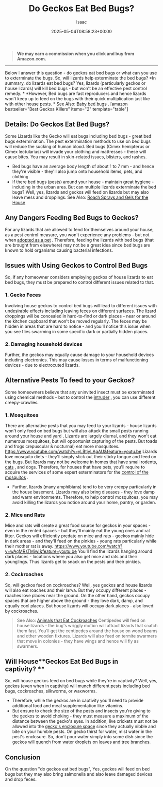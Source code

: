 ﻿---
author: Isaac
layout: post
title: Do Geckos Eat Bed Bugs?
date: '2025-05-04T08:58:23+00:00'
categories:
- Guide
- Lizard
tags: []
slug: /do-geckos-eat-bed-bugs/
lastmod: 2025-05-07T12:21:26+03:00
---
> **We may earn a commission when you click and buy from Amazon.com.**
>

---
Below I answer this question - do geckos eat bed bugs or what can you use to exterminate the bugs. So, will lizards help exterminate the bed bugs?
*In summary, do lizards eat bed bugs? Yes, lizards (particularly geckos or house lizards) will kill bed bugs - but won't be an effective pest control remedy. *
*However, Bed bugs are fast reproducers and hence lizards won't keep up to feed on the bugs with their quick multiplication just like with other house pests. *
See Also:
[Baby bed bugs](https://pestpolicy.com/baby-bed-bugs/)
.
[amazon bestseller="Best Geckos Killers" items="2" template="table"]
## Details: Do Geckos Eat Bed Bugs?
Some Lizards like the Gecko will eat bugs including bed bugs - great bed bugs extermination. The pest extermination methods to use on bed bugs will reduce the sucking of human blood.
Bed bugs (Cimex hemipterus or Cimex lectularius) will invade your clothing and mattresses - these will cause bites. You may result in skin-related issues, blisters, and rashes.
- Bed bugs have an average body length of about 1 to 7 mm - and hence they're visible - they'll also jump onto household items, pets, and clothing.
- If there bed bugs (pests) around your house - maintain great hygiene - including in the urban area.
But can multiple lizards exterminate the bed bugs? Well, yes, lizards and geckos will feed on lizards but may also leave mess and droppings.
See Also:
[Roach Sprays and Gels for the House](https://pestpolicy.com/best-roach-killer-for-apartments/)
## Any Dangers Feeding Bed Bugs to Geckos?
For any lizards that are allowed to fend for themselves around your house, as a pest control measure, you won't experience any problems - but not when
[adopted as a pet](https://pestpolicy.com/can-bearded-dragons-eat-mushrooms/)
.
Therefore, feeding the lizards with bed bugs (that are brought from elsewhere) may not be a great idea since bed bugs are known to hold organisms causing bacterial infections.
## Issues with Using Geckos to Control Bed Bugs
So, if any homeowner considers employing geckos of house lizards to eat bed bugs, they must be prepared to control different issues related to that.
### 1. Gecko Feces
Involving house geckos to control bed bugs will lead to different issues with undesirable effects including leaving feces on different surfaces.
The lizard droppings will be concealed in hard-to-find or dark places - near or around the kitchen cupboard that won't be moved regularly.
The feces may be hidden in areas that are hard to notice - and you'll notice this issue when you see flies swarming in some specific dark or partially hidden places.
### 2. Damaging household devices
Further, the geckos may equally cause damage to your household devices including electronics.
This may cause losses in terms of malfunctioning devices - due to electrocuted lizards.
## Alternative Pests To feed to your Geckos?
Some homeowners believe that any uninvited insect must be exterminated using chemical methods - but to control the
[intruder](https://pestpolicy.com/how-to-get-rid-of-brown-recluse-spiders/)
, you can use different creepy-crawlies.
### 1. Mosquitoes
There are alternative pests that you may feed to your lizards - house lizards won't only feed on bed bugs but will also attack the small pests running around your house and
[yard](https://pestpolicy.com/best-flea-spray-for-yard/)
.
Lizards are largely diurnal, and they won't eat numerous mosquitoes, but will opportunist capturing of the pests. But toads and frogs crepuscular & nocturnal) eat more mosquitoes.
https://www.youtube.com/watch?v=yLBtiyLAgAU&feature=youtu.be
Lizards love mosquito diets - they'll simply stick out their sticky tongue and feed on the bugs. But lizards may not be welcome in homes that have small rodents,
[cats](https://pestpolicy.com/best-flea-treatment-for-cats/)
, and dogs.
Therefore, for houses that have pets, you'll require to acquire the services of some expert exterminators for the
[control of the mosquitos](https://pestpolicy.com/best-fogger-for-mosquitoes/)
.
- Further, lizards (many amphibians) tend to be very creepy particularly in the house basement. Lizards may also bring diseases - they love damp and warm environments.
Therefore, to help control mosquitoes, you may avoid killing the lizards you notice around your home, pantry, or garden.
### 2. Mice and Rats
Mice and rats will create a great food source for geckos in your spaces - even in the rented spaces - but they'll mainly eat the young ones and rat litter.
Geckos will efficiently predate on mice and rats - geckos mainly hide in dark areas - and they'll feed on the pinkies - young rats particularly while their mother rat is away.
https://www.youtube.com/watch?v=wAqMRsTMiwI&feature=youtu.be
You'll find the lizards hanging around dark places - locations where you also get mice and rats and their younglings. Thus lizards get to snack on the pests and their pinkies.
### 2. Cockroaches
So, will geckos feed on cockroaches? Well, yes geckos and house lizards will also eat roaches and their larva. But they occupy different places - roaches love places near the ground.
On the other hand, geckos occupy spaces that are higher above the ground - they love dark, damp, and equally cool places. But house lizards will occupy dark places - also loved by cockroaches.
> See Also:
> [Animals that Eat Cockroaches](https://pestpolicy.com/what-animals-eat-cockroaches/)
Centipedes will feed on house lizards - the bug's wriggly motion will attract lizards that snatch them fast. You'll get the centipedes around the house on wood beams and other wooden fixtures.
Lizards will also feed on termite swarmers that move in colonies - they have wings and hence will fly as swarmers.
## Will House**Geckos Eat Bed Bugs in captivity? **
So, will house geckos feed on bed bugs while they're in captivity? Well, yes, geckos (even when in captivity) will munch different pests including bed bugs, cockroaches, silkworms, or waxworms.
- Therefore, while the geckos are in captivity you'll need to provide additional food and meal supplementation like vitamins.
- But ensure to check the size of the pests and insects you're giving to the geckos to avoid choking - they must measure a maximum of the distance between the gecko's eyes.
In addition, live crickets must not be allowed into the
[gecko's enclosure space](https://pestpolicy.com/best-cages-for-bearded-dragons/)
since they actually nibble and bite on your humble pests.
On gecko thirst for water, mist water in the pest's enclosure. So, don't pour water simply into some dish since the geckos will quench from water droplets on leaves and tree branches.
## Conclusion
On the question "do geckos eat bed bugs", Yes, geckos will feed on bed bugs but they may also bring salmonella and also leave damaged devices and drop feces.